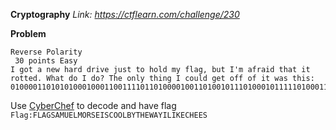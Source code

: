 **Cryptography**
*Link: https://ctflearn.com/challenge/230*

**Problem**
~~~
Reverse Polarity
 30 points Easy
I got a new hard drive just to hold my flag, but I'm afraid that it rotted. What do I do? The only thing I could get off of it was this: 01000011010101000100011001111011010000100110100101110100010111110100011001101100011010010111000001110000011010010110111001111101
~~~
Use [CyberChef](https://gchq.github.io/CyberChef/) to decode and have flag\
`Flag:FLAGSAMUELMORSEISCOOLBYTHEWAYILIKECHEES`